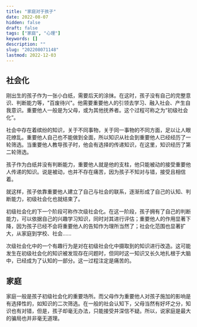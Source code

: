 ```yaml
---
title: "家庭对于孩子"
date: 2022-08-07
hidden: false
draft: false
tags: ["家庭", "心理"]
keywords: []
description: ""
slug: "202208071148"
lastmod: 2022-12-03
---
```


## 社会化

刚出生的孩子作为一张小白纸，需要后天的涂抹。在这时，孩子没有自己的完整意识、判断能力等，"百废待兴"。他需要重要他人的引领去学习、融入社会、产生自我意识。重要他人一般是为父母，或为其他抚养者。这个过程可称之为“初级社会化”。

社会中存在着缤纷的知识，关于不同事物，关于同一事物的不同方面，足以让人眼花缭乱。重要他人自己也不能做到全面，所以知识从社会到重要他人已经经历了一轮筛选。当重要他人教导孩子时，他会有选择的传递知识，在这里，知识经历了第二轮筛选。

孩子作为白纸并没有判断能力，重要他人就是他的支柱，他只能被动的接受重要他人传递的知识。说是被动，也并不存在痛苦，因为孩子不知对与错，接受且相信着。

就这样，孩子依靠重要他人建立了自己与社会的联系，逐渐形成了自己的认知、判断能力，初级社会化也就结束了。

初级社会化的下一个阶段可称作次级社会化。在这一阶段，孩子拥有了自己的判断能力，可以依据自己的兴趣学习知识，同时对其进行评估；重要他人的作用显著下降，因为孩子已经不会将重要他人的告知作为理所当然了；社会化范围也显著扩大，从家庭到学校、社会……

次级社会化中的一个有趣行为是对在初级社会化中摄取到的知识进行改造。这可能发生在初级社会化的知识被发现存在问题时，但同时这一知识又长久地扎根于大脑中，已经成为了认知的一部分。这一过程注定是痛苦的。

## 家庭

家庭一般是孩子初级社会化的重要场所。而父母作为重要他人对孩子施加的影响是有选择性的，如知识的二次筛选。在一般的社会认知下，父母当然有好坏之分，知识也有对错，但是，孩子却毫无办法，只能接受并深信不疑。所以，说家庭是最大的骗局也并非毫无道理。
